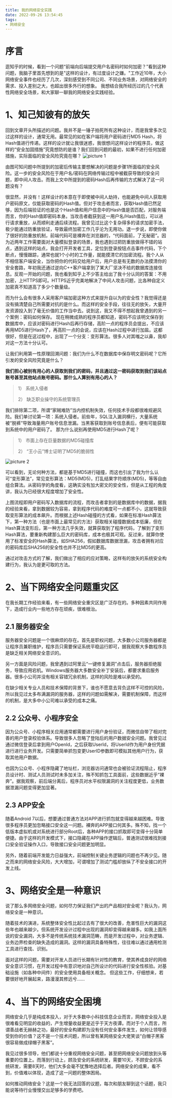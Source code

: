 ```yaml
---
title: 我的网络安全实践
date: 2022-09-26 13:54:45
tags:
- 网络安全
---
```


# 序言
逛知乎的时候，看到一个问题“前端向后端提交用户名密码时如何加密？”看到这种问题，我脑子里首先想到的是"这样的设计，有过度设计之嫌。"工作近10年，大小网络安全事件也经历了几次，深刻感受到不同公司、不同业务场景，对网络安全的需求、投入差别之大，也超出很多外行的想象。
我想结合我所经历过的几个代表性网络安全场景，和大家聊一聊我的网络安全实践经验。

<!-- more -->

# 1、知己知彼有的放矢
回到文章开头所描述的问题。我并不是一锤子拍死所有这种设计，而是我曾多次见过这样的设计，通常无用。最常见的如在客户端将用户密码进行MD5 Hash，将Hash值进行传递。这样的设计就让我很迷惑，我很想问这样设计的程序员，做这样的“安全加固措施”究竟想防的是谁？我们回到问题的最初，如果不进行任何加密措施，实际面临的安全风险究竟在哪？
 ![picture 1](https://blog.uliian.com/images/e87f03a1a822b33a3ef9d0996bbd29e8c9d25036ad74412bc4c33bf10ee0eeac.png)  

由图可知问题中所提到的加密后传输主要想解决的问题是步骤1所面临的安全风险。这一步的安全风险在于用户名/密码在网络传输过程中被截获导致的安全问题，即中间人攻击。而我上文中所提到的密码Hash后再传输的方式解决了这一问题没有？

很显然，并没有！这样设计的本意在于即使被中间人劫持，也能避免中间人获取用户密码原文，仅能获取密码的Hash值。但对于攻击者而言，获取Hash值已然足够，因为后端验证的也是这个Hash值和用户信息中的Hash值是否匹配，对服务端而言，你的Hash值即密码本身。当攻击者截获到这一用户名/Hash值后，可以进行请求重放，从而顺利走通后续流程。我曾见过比这个复杂得多的请求加密手法，极少能通过防重放验证，导致最终加密工作几乎沦为无用功。退一步说，即使你做了很好的防重放机制，前端代码可是裸奔在浏览器的，“代码面前，了无秘密”。因为近两年工作需要面对大量模拟登录的场景，我也遇到过把防重放做得不错的站点，遇到这样的站点，我会打开开发者工具，定位到登录按钮点击事件代码，下个断点，慢慢跟踪，通常也就1个小时的工作量，就能摸清它的加密流程。我个人从不相信客户端安全，当你把你的代码交给用户后，用户总是有无数的办法摸清你的安全套路，年初我还通过逆向C++客户端拿到了某大厂坚决不给的数据库连接信息。反观一开始的问题，我也看到知乎上不少答主给出了我十分认同的答案：不用加密，上HTTPS即可。HTTPS近乎完美地解决了中间人攻击问题，比各种自定义加密真不知道高了多少个数量级。

而为什么会有很多人采用客户端加密这种方式来提升自以为的安全性？我觉得还是没有搞清楚自己所需要对抗的是什么。而这样的安全手段，往往无的放矢，大量开发资源投入到了毫无价值的工作当中去。说到这，我又不得不想起我曾遇到的另一个案例：密码如何保存。
现在稍微成熟的程序员都知道，密码不应该明文保存到数据库中，应该对密码进行Hash后再行存储，高阶一点的程序员会提出，不应该再用MD5进行Hash了，再高阶一点的会说，应该在Hash过程中进行加盐。这都很好，但是在这过程中，出现了一个分支：变形算法。很多人对其嗤之以鼻，我却对这一方法十分认可。

让我们利用第一性原理回溯问题：我们为什么不在数据库中保存明文密码呢？它所引发的安全风险究竟是什么？

**我们担心被别有用心的人获取到我们的密码，并且通过这一密码获取到我们该站点账号甚至其他站点账号密码。那什么人算别有用心的人？**

>1）	系统入侵者
>
>2）	缺乏职业操守的系统管理员

我们排除第二项，所谓“家贼难防”当内控机制失效，任何技术手段都很难规避风险。我们单讨论第一项：系统入侵者。前些年，SQL注入漏洞横行，大量系统被“脱裤”导致海量用户账号信息泄漏。当黑客获取到账号信息表后，便有可能获取到系统中的用户密码了。
那为什么说别再使用MD5进行Hash了呢？
>1）	市面上存在巨量数据的MD5碰撞库
>
>2）	“王小云”博士证明了MD5的脆弱性

![picture 2](https://blog.uliian.com/images/f737f18c1c8fe475d3dc0e0e047f5c47011b84d3acc5da109ba5f7d1ee503ad4.png)  

可以看到，无论何种方法，都是基于MD5进行碰撞，而这也引出了我为什么认可“变形算法”，常见变形算法：MD5(MD5)，打乱结果字符顺序(MD5)，等等自由组合算法。从密码学的角度看，这确实没有加大密文的安全性，但是从工程的角度讲，我认为已经很大程度增加了安全性。
 
上图流程即用户密码写入数据库的流程，而攻击者拿到的是数据库中的数据，据我的经验来看，拿到数据较为容易，拿到程序代码的难度可一点都不小，这就导致获取变形算法的成本飙升。而根据上述Hash碰撞的方式看，如果在标准Hash算法下，第一种方法（也是市面上最常见的方法）获取相关碰撞数据成本低廉，但在Hash算法变形后，第一种方法几乎失效，就算获取到了程序代码，了解到了变形Hash算法，要重新构建那么巨大的密码库，成本也极其可观。反过来，就算你使用了标准安全的Hash算法，如SHA256，假如数据库数据泄漏，攻击者拥有对应的密码库后SHA256的安全性也并不比MD5的更高。

通过对攻击方式的了解，我们做出了相应的应对策略，这样有的放矢的系统安全构建行为，我认为是更可取的方法。
# 2、当下网络安全问题重灾区
在我长期工作经验来看，有一些网络安全重灾区是广泛存在的。多种因素共同作用下，造成行业内一些地方存在顽疾，很难根治。
## 2.1	服务器安全
服务器安全问题是一个很麻烦的存在。首先是职权问题，大多数小公司服务器都是让程序员兼职维护，程序员只需要保证系统平稳运行即可，据我观察大多数程序员是缺乏相关网络安全意识的。

另一方面是风险问题，我曾遇到过阿里云“一键修复漏洞”点击后，服务器拒绝服务，导致应用宕机。Windows服务器大多数安全补丁安装后，都要求重启服务器。很多小公司并没有相关容错冗余机制，这样的风险是难以承受的。

在缺少相关专业人员和技术保障的背景下，谁也不愿意去背负这样不可控的风险，所以我见过太多布满漏洞的服务器，这样的问题如需解决，需要机制保障，而这样的机制，是大多中小公司难以承受的成本之痛。

## 2.2	公众号、小程序安全
因为公众号、小程序相关应用通常都需要进行用户身份验证，而微信自带了相对完善的用户登录校验体系。导致很多人忽略了登陆后的用户数据安全问题。我曾见过通过微信登录后拿到用户OpenId，之后获取UserId，将UserId作为用户身份凭据进行进行业务开发。只需要简单抓包变更UserID参数即可模拟其他用户行为，获取其他用户数据。

也因为公众号、小程序隐藏了地址栏，浏览器访问通常也会被验证流程阻止，程序员设计时、测试人员测试时未多加关注，殊不知抓包工具面前，这些数据近乎“裸奔”。据我观察，前后端分离后，程序员对水平权限漏洞的关注程度更低，业务数据泄漏问题变得更加显著。

## 2.3	APP安全
随着Android 7以后，想要通过普通方法对APP进行抓包就变得越来越困难。导致很多程序员更加忽略接口安全这一问题。裸奔的APP接口何其多。殊不知，找一个低版本虚拟机或对系统进行部分Root后，各种APP的接口抓取即可变得十分简单便捷。由于这样的开发模式下，接口隐藏在APP操作逻辑后，普通测试很难找到接口安全验证操作入口，导致接口安全问题更加明显。

另外，随着前端开发能力日益强大，前端控制关键业务逻辑的问题也不再少见。随之而来的网络安全风险，大大增加，可谓增加了测试门槛却放纵了不安全接口的开发上线。

# 3、网络安全是一种意识
说了那么多网络安全问题，如何尽力保证我们产出的产品相对安全呢？我认为，网络安全是一种意识。

随着技术的演进，系统整体安全性比起过去有了很大的改善，危害性巨大的漏洞这些年也越来越少。但系统开发设计过程中出现的漏洞却变得越来越多。如我上面所说的安全漏洞，大多不是传统系统技术漏洞范畴，而是开发过程中，对业务逻辑、业务边界检查的缺失造成的漏洞。这样的漏洞具备特殊性，往往难以通过通用检测工具进行查找、识别。

面对这样的问题，需要对开发人员进行长期有针对性的教育，使其养成良好的网络安全意识习惯，在开发过程中有意识地对自己所设计的代码进行安全性核验。对基础设施（如各种中间件）的安全使用具备相关概念。
但这些工作，仔细想来，若要很好地开展起来，路漫漫其修远兮……

# 4、当下的网络安全困境
网络安全几乎是纯成本投入，对于大多数中小科技信息企业而言，网络安全投入是很难看见明显的收益的，产生增量收益更是近乎于天方夜谭。而对于个人而言，所谓善战者无赫赫之功，最好的安全构建即为没有任何安全事件发生，如何让领导感受到你的价值？这不是一个技术问题，所以曾有某网络安全大佬笑谈“白帽子黑客很容易做成绿帽子黑客”。

我见过很多领导，他们都说十分重视网络安全问题，甚至把网络安全问题放到头等重要的位置上。而落到行动上，顾及安全的系统研发，需要10天，不顾安全的系统研发，需要8天时，他们大多会毫不犹豫地选择后者。网络安全的成果，看不到，价值难以体现，造成了这一问题的整体困局。

如何推动网络安全？这是一个我无法回答的议题，每次和朋友聊到这个话题，我只能说等待行业慢慢交出足够多的学费吧。
